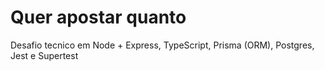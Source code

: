 # Quer apostar quanto
 Desafio tecnico em Node + Express, TypeScript, Prisma (ORM), Postgres, Jest e Supertest
